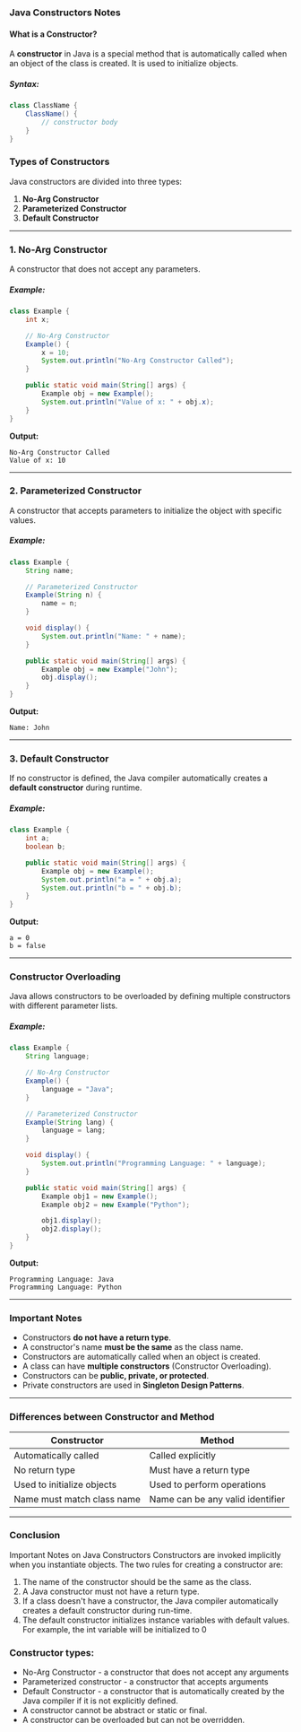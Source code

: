 ### Java Constructors Notes

#### What is a Constructor?
A **constructor** in Java is a special method that is automatically called when an object of the class is created. It is used to initialize objects.

##### Syntax:
```java
class ClassName {
    ClassName() {
        // constructor body
    }
}
```

### Types of Constructors
Java constructors are divided into three types:
1. **No-Arg Constructor**
2. **Parameterized Constructor**
3. **Default Constructor**

---

### 1. No-Arg Constructor
A constructor that does not accept any parameters.

##### Example:
```java
class Example {
    int x;

    // No-Arg Constructor
    Example() {
        x = 10;
        System.out.println("No-Arg Constructor Called");
    }

    public static void main(String[] args) {
        Example obj = new Example();
        System.out.println("Value of x: " + obj.x);
    }
}
```
**Output:**
```
No-Arg Constructor Called
Value of x: 10
```

---

### 2. Parameterized Constructor
A constructor that accepts parameters to initialize the object with specific values.

##### Example:
```java
class Example {
    String name;

    // Parameterized Constructor
    Example(String n) {
        name = n;
    }

    void display() {
        System.out.println("Name: " + name);
    }

    public static void main(String[] args) {
        Example obj = new Example("John");
        obj.display();
    }
}
```
**Output:**
```
Name: John
```

---

### 3. Default Constructor
If no constructor is defined, the Java compiler automatically creates a **default constructor** during runtime.

##### Example:
```java
class Example {
    int a;
    boolean b;

    public static void main(String[] args) {
        Example obj = new Example();
        System.out.println("a = " + obj.a);
        System.out.println("b = " + obj.b);
    }
}
```
**Output:**
```
a = 0
b = false
```

---

### Constructor Overloading
Java allows constructors to be overloaded by defining multiple constructors with different parameter lists.

##### Example:
```java
class Example {
    String language;

    // No-Arg Constructor
    Example() {
        language = "Java";
    }

    // Parameterized Constructor
    Example(String lang) {
        language = lang;
    }

    void display() {
        System.out.println("Programming Language: " + language);
    }

    public static void main(String[] args) {
        Example obj1 = new Example();
        Example obj2 = new Example("Python");

        obj1.display();
        obj2.display();
    }
}
```
**Output:**
```
Programming Language: Java
Programming Language: Python
```

---

### Important Notes
- Constructors **do not have a return type**.
- A constructor's name **must be the same** as the class name.
- Constructors are automatically called when an object is created.
- A class can have **multiple constructors** (Constructor Overloading).
- Constructors can be **public, private, or protected**.
- Private constructors are used in **Singleton Design Patterns**.

---

### Differences between Constructor and Method
| Constructor            | Method                |
|-----------------------|---------------------|
| Automatically called   | Called explicitly   |
| No return type        | Must have a return type |
| Used to initialize objects | Used to perform operations |
| Name must match class name | Name can be any valid identifier |

---

### Conclusion
Important Notes on Java Constructors
Constructors are invoked implicitly when you instantiate objects.
The two rules for creating a constructor are:
1. The name of the constructor should be the same as the class.
2. A Java constructor must not have a return type.
3. If a class doesn't have a constructor, the Java compiler automatically creates a default constructor during run-time. 
4. The default constructor initializes instance variables with default values. For example, the int variable will be initialized to 0

### Constructor types:
- No-Arg Constructor - a constructor that does not accept any arguments
- Parameterized constructor - a constructor that accepts arguments
- Default Constructor - a constructor that is automatically created by the Java compiler if it is not explicitly defined.
- A constructor cannot be abstract or static or final.
- A constructor can be overloaded but can not be overridden.
